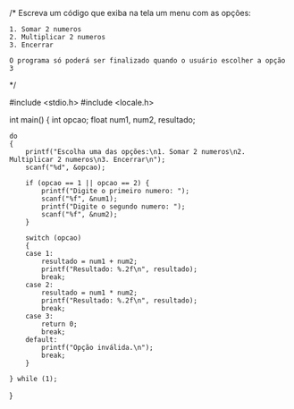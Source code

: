 /*
    Escreva um código que exiba na tela um menu com as opções:

    1. Somar 2 numeros
    2. Multiplicar 2 numeros
    3. Encerrar

    O programa só poderá ser finalizado quando o usuário escolher a opção 3
*/

#include <stdio.h>
#include <locale.h>

int main()
{
    int opcao;
    float num1, num2, resultado;

    do
    {
        printf("Escolha uma das opções:\n1. Somar 2 numeros\n2. Multiplicar 2 numeros\n3. Encerrar\n");
        scanf("%d", &opcao);

        if (opcao == 1 || opcao == 2) {
            printf("Digite o primeiro numero: ");
            scanf("%f", &num1);
            printf("Digite o segundo numero: ");
            scanf("%f", &num2);
        }    

        switch (opcao)
        {
        case 1:
            resultado = num1 + num2;
            printf("Resultado: %.2f\n", resultado);
            break;
        case 2:
            resultado = num1 * num2;
            printf("Resultado: %.2f\n", resultado);
            break;
        case 3:
            return 0;
            break;
        default:
            printf("Opção inválida.\n");
            break;
        }

    } while (1);
}
